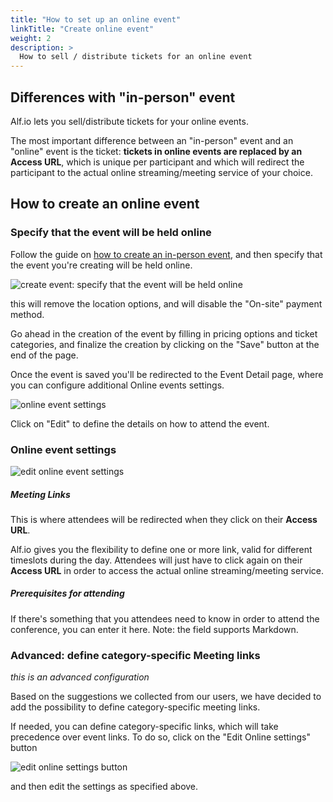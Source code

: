 ```yaml
---
title: "How to set up an online event"
linkTitle: "Create online event"
weight: 2
description: >
  How to sell / distribute tickets for an online event
---
```


## Differences with "in-person" event

Alf.io lets you sell/distribute tickets for your online events. 

The most important difference between an "in-person" event and an "online" event is the ticket: **tickets in online events are replaced by an Access URL**, which is unique per participant and which will redirect the participant to the actual online streaming/meeting service of your choice.


## How to create an online event

### Specify that the event will be held online

Follow the guide on [how to create an in-person event](../create-in-person-event/), and then specify that the event you're creating will be held online.

![create event: specify that the event will be held online](/img/event-setup/online/001.png) 

this will remove the location options, and will disable the "On-site" payment method.

Go ahead in the creation of the event by filling in pricing options and ticket categories, and finalize the creation by clicking on the "Save" button at the end of the page.

Once the event is saved you'll be redirected to the Event Detail page, where you can configure additional Online events settings.

![online event settings](/img/event-setup/online/002.png)

Click on "Edit" to define the details on how to attend the event.

### Online event settings

![edit online event settings](/img/event-setup/online/003.png)

##### **Meeting Links**

This is where attendees will be redirected when they click on their **Access URL**. 

Alf.io gives you the flexibility to define one or more link, valid for different timeslots during the day. 
Attendees will just have to click again on their **Access URL** in order to access the actual online streaming/meeting service.

##### **Prerequisites for attending**

If there's something that you attendees need to know in order to attend the conference, you can enter it here. 
Note: the field supports Markdown.


### Advanced: define category-specific Meeting links

*this is an advanced configuration*

Based on the suggestions we collected from our users, we have decided to add the possibility to define category-specific meeting links.

If needed, you can define category-specific links, which will take precedence over event links. To do so, click on the "Edit Online settings" button

![edit online settings button](/img/event-setup/online/004.png)

and then edit the settings as specified above.